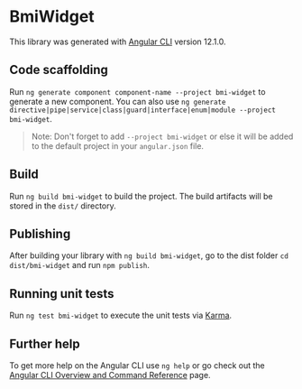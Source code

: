 # BmiWidget

This library was generated with [Angular CLI](https://github.com/angular/angular-cli) version 12.1.0.

## Code scaffolding

Run `ng generate component component-name --project bmi-widget` to generate a new component. You can also use `ng generate directive|pipe|service|class|guard|interface|enum|module --project bmi-widget`.
> Note: Don't forget to add `--project bmi-widget` or else it will be added to the default project in your `angular.json` file. 

## Build

Run `ng build bmi-widget` to build the project. The build artifacts will be stored in the `dist/` directory.

## Publishing

After building your library with `ng build bmi-widget`, go to the dist folder `cd dist/bmi-widget` and run `npm publish`.

## Running unit tests

Run `ng test bmi-widget` to execute the unit tests via [Karma](https://karma-runner.github.io).

## Further help

To get more help on the Angular CLI use `ng help` or go check out the [Angular CLI Overview and Command Reference](https://angular.io/cli) page.
